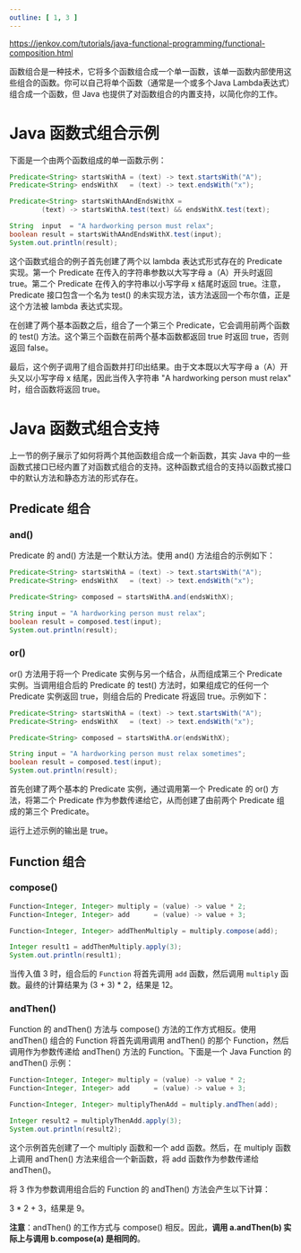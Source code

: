 ```yaml
---
outline: [ 1, 3 ]
---
```


https://jenkov.com/tutorials/java-functional-programming/functional-composition.html

函数组合是一种技术，它将多个函数组合成一个单一函数，该单一函数内部使用这些组合的函数。你可以自己将单个函数（通常是一个或多个Java Lambda表达式）组合成一个函数，但 Java 也提供了对函数组合的内置支持，以简化你的工作。

# Java 函数式组合示例

下面是一个由两个函数组成的单一函数示例：

```java
Predicate<String> startsWithA = (text) -> text.startsWith("A");
Predicate<String> endsWithX   = (text) -> text.endsWith("x");

Predicate<String> startsWithAAndEndsWithX =
        (text) -> startsWithA.test(text) && endsWithX.test(text);

String  input  = "A hardworking person must relax";
boolean result = startsWithAAndEndsWithX.test(input);
System.out.println(result);
```

这个函数式组合的例子首先创建了两个以 lambda 表达式形式存在的 Predicate 实现。第一个 Predicate 在传入的字符串参数以大写字母 a（A）开头时返回 true。第二个 Predicate 在传入的字符串以小写字母 x 结尾时返回 true。注意，Predicate 接口包含一个名为 test() 的未实现方法，该方法返回一个布尔值，正是这个方法被 lambda 表达式实现。

在创建了两个基本函数之后，组合了一个第三个 Predicate，它会调用前两个函数的 test() 方法。这个第三个函数在前两个基本函数都返回 true 时返回 true，否则返回 false。

最后，这个例子调用了组合函数并打印出结果。由于文本既以大写字母 a（A）开头又以小写字母 x 结尾，因此当传入字符串 "A hardworking person must relax" 时，组合函数将返回 true。

# Java 函数式组合支持

上一节的例子展示了如何将两个其他函数组合成一个新函数，其实 Java 中的一些函数式接口已经内置了对函数式组合的支持。这种函数式组合的支持以函数式接口中的默认方法和静态方法的形式存在。

## Predicate 组合

### and()

Predicate 的 and() 方法是一个默认方法。使用 and() 方法组合的示例如下：

```java
Predicate<String> startsWithA = (text) -> text.startsWith("A");
Predicate<String> endsWithX   = (text) -> text.endsWith("x");

Predicate<String> composed = startsWithA.and(endsWithX);

String input = "A hardworking person must relax";
boolean result = composed.test(input);
System.out.println(result);
```

### or()

or() 方法用于将一个 Predicate 实例与另一个结合，从而组成第三个 Predicate 实例。当调用组合后的 Predicate 的 test() 方法时，如果组成它的任何一个 Predicate 实例返回 true，则组合后的 Predicate 将返回 true。示例如下：

```java
Predicate<String> startsWithA = (text) -> text.startsWith("A");
Predicate<String> endsWithX   = (text) -> text.endsWith("x");

Predicate<String> composed = startsWithA.or(endsWithX);

String input = "A hardworking person must relax sometimes";
boolean result = composed.test(input);
System.out.println(result);
```

首先创建了两个基本的 Predicate 实例，通过调用第一个 Predicate 的 or() 方法，将第二个 Predicate 作为参数传递给它，从而创建了由前两个 Predicate 组成的第三个 Predicate。

运行上述示例的输出是 true。

## Function 组合

### compose()

```java
Function<Integer, Integer> multiply = (value) -> value * 2;
Function<Integer, Integer> add      = (value) -> value + 3;

Function<Integer, Integer> addThenMultiply = multiply.compose(add);

Integer result1 = addThenMultiply.apply(3);
System.out.println(result1);
```

当传入值 3 时，组合后的 `Function` 将首先调用 `add` 函数，然后调用 `multiply` 函数。最终的计算结果为 (3 + 3) * 2，结果是 12。

### andThen()

Function 的 andThen() 方法与 compose() 方法的工作方式相反。使用 andThen() 组合的 Function 将首先调用调用 andThen() 的那个 Function，然后调用作为参数传递给 andThen() 方法的 Function。下面是一个 Java Function 的 andThen() 示例：

```java
Function<Integer, Integer> multiply = (value) -> value * 2;
Function<Integer, Integer> add      = (value) -> value + 3;

Function<Integer, Integer> multiplyThenAdd = multiply.andThen(add);

Integer result2 = multiplyThenAdd.apply(3);
System.out.println(result2);
```

这个示例首先创建了一个 multiply 函数和一个 add 函数。然后，在 multiply 函数上调用 andThen() 方法来组合一个新函数，将 add 函数作为参数传递给 andThen()。

将 3 作为参数调用组合后的 Function 的 andThen() 方法会产生以下计算：

3 * 2 + 3，结果是 9。

**注意**：andThen() 的工作方式与 compose() 相反。因此，**调用 a.andThen(b) 实际上与调用 b.compose(a) 是相同的**。
